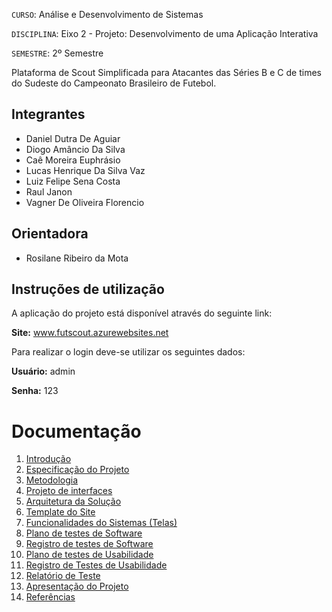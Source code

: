 `CURSO`: Análise e Desenvolvimento de Sistemas

`DISCIPLINA`: Eixo 2 - Projeto: Desenvolvimento de uma Aplicação Interativa

`SEMESTRE`: 2º Semestre

 Plataforma de Scout Simplificada para Atacantes das Séries B e C de times do Sudeste do Campeonato Brasileiro de Futebol.

## Integrantes

* Daniel Dutra De Aguiar
* Diogo Amâncio Da Silva
* Caê Moreira Euphrásio
* Lucas Henrique Da Silva Vaz
* Luiz Felipe Sena Costa
* Raul Janon
* Vagner De Oliveira Florencio

## Orientadora

* Rosilane Ribeiro da Mota

## Instruções de utilização

A aplicação do projeto está disponível através do seguinte link:

**Site:** www.futscout.azurewebsites.net

Para realizar o login deve-se utilizar os seguintes dados:

**Usuário:** admin

**Senha:** 123

# Documentação

<ol>
<li><a href="Docs/01-Introdução.md"> Introdução</a></li>
<li><a href="Docs/02-Especificação do Projeto.md"> Especificação do Projeto</a></li>
<li><a href="Docs/03-Metodologia.md"> Metodologia</a></li>
<li><a href="Docs/04-Projeto de Interface.md"> Projeto de interfaces</a></li>
<li><a href="Docs/05-Arquitetura da Solução.md"> Arquitetura da Solução</a></li>
<li><a href="Docs/06-Template padrão do Site.md"> Template do Site</a></li>
<li><a href="Docs/07-Funcionalidades do Sistemas.md"> Funcionalidades do Sistemas (Telas)</a></li>
<li><a href="Docs/08-Plano de testes de Software.md"> Plano de testes de Software</a></li>
<li><a href="Docs/09-Registro de Testes de Software.md"> Registro de testes de Software</a></li>
<li><a href="Docs/10-Plano de testes de Usabilidade.md"> Plano de testes de Usabilidade</a></li>
<li><a href="Docs/11-Registro de Testes de Usabilidade.md"> Registro de Testes de Usabilidade</a></li>
<li><a href="Docs/12-Relatório de Teste.md"> Relatório de Teste</a></li>
<li><a href="Docs/13-Apresentação do Projeto.md"> Apresentação do Projeto</a></li>
<li><a href="Docs/14-Referências.md"> Referências</a></li>
</ol>
